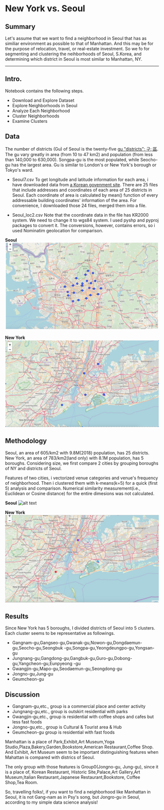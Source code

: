 # **New York vs. Seoul**


## Summary

Let's assume that we want to find a neighborhood in Seoul that has as similiar environment as possible to that of Manhattan. And this may be for the purpose of relocation, travel, or real-estate investment. So we fo for segmenting and clustering the neihborhoods of Seoul, S.Korea, and determining which district in Seoul is most similar to Manhattan, NY.


[//]: # (Image References)

[image1]: ./figures/seoul1.png "seoul"
[image2]: ./figures/newyork1.png "newyork"
[image3]: ./figures/seoul2.png "seoul"
[image4]: ./figures/newyork2.png "newyork"

---

## Intro.
Notebook contains the following steps.
* Download and Explore Dataset
* Explore Neighborhoods in Seoul
* Analyze Each Neighborhood
* Cluster Neighborhoods
* Examine Clusters

## Data
The number of districts (Gu) of Seoul is the twenty-five [gu "districts"; 구; 區](https://en.wikipedia.org/wiki/List_of_districts_of_Seoul). The gu vary greatly in area (from 10 to 47 km2) and population (from less than 140,000 to 630,000). Songpa-gu is the most populated, while Seocho-gu has the largest area. Gu is similar to London's or New York's borough or Tokyo's ward.

- Seoul7.csv
To get longitude and latitude information for each area, i have downloaded data from [a Korean govenment site](https://www.data.go.kr/dataset/3045281/fileData.do). There are 25 files that include addresses and coordinates of each area of 25 districts in Seoul. Each coordinate of area is calculated by mean() function of every addressable building coordinates' information of the area. For convenience, I downloaded those 24 files, merged them into a file.

- Seoul_loc2.csv
Note that the coordinate data in the file has KR2000 system. We need to change it to wgs84 system. I used pyshp and pyproj packages to convert it. The conversions, however, contains errors, so i used Nominatim geolocation for comparison.

**Seoul**
![alt text][image1]

**New York**
![alt text][image2]

## Methodology
Seoul, an area of 605/km2 with 9.8M(2018) population, has 25 districts. New York, an area of 783/km2(land only) with 8.1M population, has 5 boroughs. Considering size, we first compare 2 cities by grouping boroughs of NY and districts of Seoul.

Features of two cities, i vectorized venue categories and venue's frequency of neighborhood. Then i clustered them with k-means(k=5) for a quick (first 5) analysis and comparison. Numerical similarity measurement(i.e., Euclidean or Cosine distance) for the entire dimesions was not calculated.
  
**Seoul**
![alt text][image3]

**New York** 
![alt text][image4]


## Results
Since New York has 5 boroughs, I divided districts of Seoul into 5 clusters. Each cluster seems to be representative as followings.
-  Gangnam-gu,Gangseo-gu,Gwanak-gu,Nowon-gu,Dongdaemun-gu,Seocho-gu,Seongbuk -gu,Songpa-gu,Yeongdeungpo-gu,Yongsan-gu
-  Jungnang-gu,Gangdong-gu,Gangbuk-gu,Guro-gu,Dobong-gu,Yangcheon-gu,Eunpyeong -gu
-  Gwangjin-gu,Mapo-gu,Seodaemun-gu,Seongdong-gu
-  Jongno-gu,Jung-gu
-  Geumcheon-gu

## Discussion
-  Gangnam-gu,etc., group is a commercial place and center activity
-  Jungnang-gu,etc., group is outskirt residential with parks
-  Gwangjin-gu,etc., group is residential with coffee shops and cafes but less fast foods
-  Jongno-gu,etc., group is Cultural & Tourist area & Hub
-  Geumcheon-gu group is residential with fast foods

Manhattan is a place of Park,Exhibit,Art Museum,Yoga Studio,Plaza,Bakery,Garden,Bookstore,American Restaurant,Coffee Shop. And Exhibit, Art Museum seem to be important distinguishing features when Mahattan is compared with districs of Seoul.

The only group with those features is Group0(Jongno-gu, Jung-gu), since it is a place of, Korean Restaurant, Historic Site,Palace,Art Gallery,Art Museum,Italian Restaurant,Japanese Restaurant,Bookstore, Coffee Shop,Tea Room.

So, travelling folks!, if you want to find a neighborhood like Manhattan in Seoul, it is not Gang-nam as in Psy's song, but Jongro-gu in Seoul, according to my simple data science analysis!